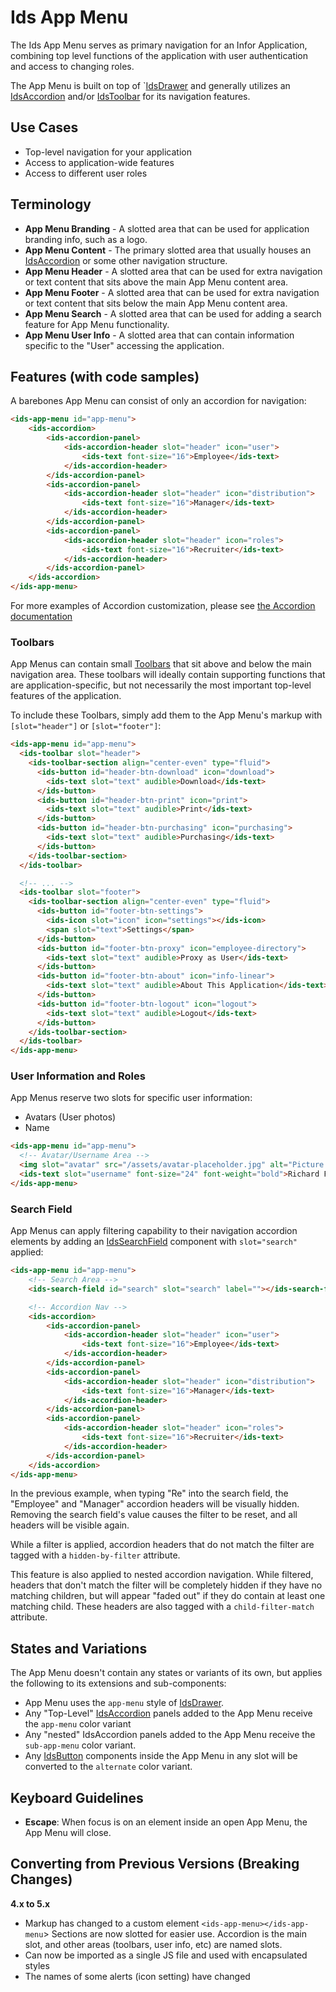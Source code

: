 # Ids App Menu

The Ids App Menu serves as primary navigation for an Infor Application, combining top level functions of the application with user authentication and access to changing roles.

The App Menu is built on top of `[IdsDrawer](../ids-drawer/README.md) and generally utilizes an [IdsAccordion](../ids-accordion/README.md) and/or [IdsToolbar](../ids-toolbar/README.md) for its navigation features.

## Use Cases

- Top-level navigation for your application
- Access to application-wide features
- Access to different user roles

## Terminology

- **App Menu Branding** - A slotted area that can be used for application branding info, such as a logo.
- **App Menu Content** - The primary slotted area that usually houses an [IdsAccordion](../ids-accordion/README.md) or some other navigation structure.
- **App Menu Header** - A slotted area that can be used for extra navigation or text content that sits above the main App Menu content area.
- **App Menu Footer** - A slotted area that can be used for extra navigation or text content that sits below the main App Menu content area.
- **App Menu Search** - A slotted area that can be used for adding a search feature for App Menu functionality.
- **App Menu User Info** - A slotted area that can contain information specific to the "User" accessing the application.

## Features (with code samples)

A barebones App Menu can consist of only an accordion for navigation:

```html
<ids-app-menu id="app-menu">
    <ids-accordion>
        <ids-accordion-panel>
            <ids-accordion-header slot="header" icon="user">
                <ids-text font-size="16">Employee</ids-text>
            </ids-accordion-header>
        </ids-accordion-panel>
        <ids-accordion-panel>
            <ids-accordion-header slot="header" icon="distribution">
                <ids-text font-size="16">Manager</ids-text>
            </ids-accordion-header>
        </ids-accordion-panel>
        <ids-accordion-panel>
            <ids-accordion-header slot="header" icon="roles">
                <ids-text font-size="16">Recruiter</ids-text>
            </ids-accordion-header>
        </ids-accordion-panel>
    </ids-accordion>
</ids-app-menu>
```

For more examples of Accordion customization, please see [the Accordion documentation](../ids-accordion/README.md)

### Toolbars

App Menus can contain small [Toolbars](../ids-toolbar/README.md) that sit above and below the main navigation area.  These toolbars will ideally contain supporting functions that are application-specific, but not necessarily the most important top-level features of the application.

To include these Toolbars, simply add them to the App Menu's markup with `[slot="header"]` or `[slot="footer"]`:

```html
<ids-app-menu id="app-menu">
  <ids-toolbar slot="header">
    <ids-toolbar-section align="center-even" type="fluid">
      <ids-button id="header-btn-download" icon="download">
        <ids-text slot="text" audible>Download</ids-text>
      </ids-button>
      <ids-button id="header-btn-print" icon="print">
        <ids-text slot="text" audible>Print</ids-text>
      </ids-button>
      <ids-button id="header-btn-purchasing" icon="purchasing">
        <ids-text slot="text" audible>Purchasing</ids-text>
      </ids-button>
    </ids-toolbar-section>
  </ids-toolbar>

  <!-- ... -->
  <ids-toolbar slot="footer">
    <ids-toolbar-section align="center-even" type="fluid">
      <ids-button id="footer-btn-settings">
        <ids-icon slot="icon" icon="settings"></ids-icon>
        <span slot="text">Settings</span>
      </ids-button>
      <ids-button id="footer-btn-proxy" icon="employee-directory">
        <ids-text slot="text" audible>Proxy as User</ids-text>
      </ids-button>
      <ids-button id="footer-btn-about" icon="info-linear">
        <ids-text slot="text" audible>About This Application</ids-text>
      </ids-button>
      <ids-button id="footer-btn-logout" icon="logout">
        <ids-text slot="text" audible>Logout</ids-text>
      </ids-button>
    </ids-toolbar-section>
  </ids-toolbar>
</ids-app-menu>
```

### User Information and Roles

App Menus reserve two slots for specific user information:

- Avatars (User photos)
- Name

```html
<ids-app-menu id="app-menu">
  <!-- Avatar/Username Area -->
  <img slot="avatar" src="/assets/avatar-placeholder.jpg" alt="Picture of Richard Fairbanks" />
  <ids-text slot="username" font-size="24" font-weight="bold">Richard Fairbanks</ids-text>
</ids-app-menu>
```

### Search Field

App Menus can apply filtering capability to their navigation accordion elements by adding an [IdsSearchField](../ids-search-field/README.md) component with `slot="search"` applied:

```html
<ids-app-menu id="app-menu">
    <!-- Search Area -->
    <ids-search-field id="search" slot="search" label=""></ids-search-field>

    <!-- Accordion Nav -->
    <ids-accordion>
        <ids-accordion-panel>
            <ids-accordion-header slot="header" icon="user">
                <ids-text font-size="16">Employee</ids-text>
            </ids-accordion-header>
        </ids-accordion-panel>
        <ids-accordion-panel>
            <ids-accordion-header slot="header" icon="distribution">
                <ids-text font-size="16">Manager</ids-text>
            </ids-accordion-header>
        </ids-accordion-panel>
        <ids-accordion-panel>
            <ids-accordion-header slot="header" icon="roles">
                <ids-text font-size="16">Recruiter</ids-text>
            </ids-accordion-header>
        </ids-accordion-panel>
    </ids-accordion>
</ids-app-menu>
```

In the previous example, when typing "Re" into the search field, the "Employee" and "Manager" accordion headers will be visually hidden.  Removing the search field's value causes the filter to be reset, and all headers will be visible again.

While a filter is applied, accordion headers that do not match the filter are tagged with a `hidden-by-filter` attribute.

This feature is also applied to nested accordion navigation.  While filtered, headers that don't match the filter will be completely hidden if they have no matching children, but will appear "faded out" if they do contain at least one matching child.  These headers are also tagged with a `child-filter-match` attribute.

## States and Variations

The App Menu doesn't contain any states or variants of its own, but applies the following to its extensions and sub-components:

- App Menu uses the `app-menu` style of [IdsDrawer]('../ids-drawer/README.md').
- Any "Top-Level" [IdsAccordion](../ids-accordion/README.md) panels added to the App Menu receive the `app-menu` color variant
- Any "nested" IdsAccordion panels added to the App Menu receive the `sub-app-menu` color variant.
- Any [IdsButton](../ids-button/README.md) components inside the App Menu in any slot will be converted to the `alternate` color variant.

## Keyboard Guidelines

- **Escape**: When focus is on an element inside an open App Menu, the App Menu will close.

## Converting from Previous Versions (Breaking Changes)

**4.x to 5.x**
- Markup has changed to a custom element `<ids-app-menu></ids-app-menu`>
Sections are now slotted for easier use.  Accordion is the main slot, and other areas (toolbars, user info, etc) are named slots.
- Can now be imported as a single JS file and used with encapsulated styles
- The names of some alerts (icon setting) have changed
